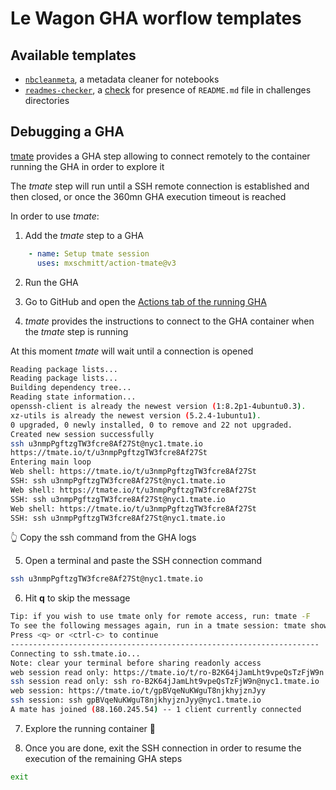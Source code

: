 # Le Wagon GHA worflow templates

## Available templates

- [`nbcleanmeta`](/workflow-templates/nbcleanmeta.yml), a metadata cleaner for notebooks
- [`readmes-checker`](/workflow-templates/readmes-checker.yml), a [check](https://docs.github.com/en/rest/reference/checks) for presence of `README.md` file in challenges directories

## Debugging a GHA

[tmate](https://github.com/mxschmitt/action-tmate) provides a GHA step allowing to connect remotely to the container running the GHA in order to explore it

The *tmate* step will run until a SSH remote connection is established and then closed, or once the 360mn GHA execution timeout is reached

In order to use *tmate*:

1. Add the *tmate* step to a GHA

``` yaml
    - name: Setup tmate session
      uses: mxschmitt/action-tmate@v3
```

2. Run the GHA

3. Go to GitHub and open the [Actions tab of the running GHA](https://github.com/lewagon-test/data-solutions/actions)

4. *tmate* provides the instructions to connect to the GHA container when the *tmate* step is running

At this moment *tmate* will wait until a connection is opened

``` bash
Reading package lists...
Reading package lists...
Building dependency tree...
Reading state information...
openssh-client is already the newest version (1:8.2p1-4ubuntu0.3).
xz-utils is already the newest version (5.2.4-1ubuntu1).
0 upgraded, 0 newly installed, 0 to remove and 22 not upgraded.
Created new session successfully
ssh u3nmpPgftzgTW3fcre8Af27St@nyc1.tmate.io
https://tmate.io/t/u3nmpPgftzgTW3fcre8Af27St
Entering main loop
Web shell: https://tmate.io/t/u3nmpPgftzgTW3fcre8Af27St
SSH: ssh u3nmpPgftzgTW3fcre8Af27St@nyc1.tmate.io
Web shell: https://tmate.io/t/u3nmpPgftzgTW3fcre8Af27St
SSH: ssh u3nmpPgftzgTW3fcre8Af27St@nyc1.tmate.io
Web shell: https://tmate.io/t/u3nmpPgftzgTW3fcre8Af27St
SSH: ssh u3nmpPgftzgTW3fcre8Af27St@nyc1.tmate.io
```

👆 Copy the ssh command from the GHA logs

5. Open a terminal and paste the SSH connection command

``` bash
ssh u3nmpPgftzgTW3fcre8Af27St@nyc1.tmate.io
```

6. Hit **q** to skip the message

``` bash
Tip: if you wish to use tmate only for remote access, run: tmate -F                                               [0/0]
To see the following messages again, run in a tmate session: tmate show-messages
Press <q> or <ctrl-c> to continue
---------------------------------------------------------------------
Connecting to ssh.tmate.io...
Note: clear your terminal before sharing readonly access
web session read only: https://tmate.io/t/ro-B2K64jJamLht9vpeQsTzFjW9n
ssh session read only: ssh ro-B2K64jJamLht9vpeQsTzFjW9n@nyc1.tmate.io
web session: https://tmate.io/t/gpBVqeNuKWguT8njkhyjznJyy
ssh session: ssh gpBVqeNuKWguT8njkhyjznJyy@nyc1.tmate.io
A mate has joined (88.160.245.54) -- 1 client currently connected
```

7. Explore the running container 🍿

8. Once you are done, exit the SSH connection in order to resume the execution of the remaining GHA steps

``` bash
exit
```
